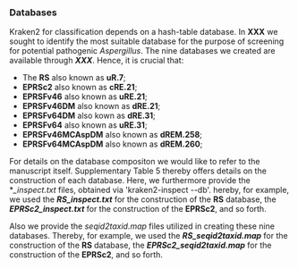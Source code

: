### Databases 

Kraken2 for classification depends on a hash-table database. In **XXX** we sought to identify the most suitable database for the purpose of screening for potential pathogenic *Aspergillus*. The nine databases we created are available through ***XXX***. Hence, it is crucial that:
- The **RS** also known as **uR.7**; 
- **EPRSc2** also known as **cRE.21**; 
- **EPRSFv46** also known as **uRE.21**; 
- **EPRSFv46DM** also known as **dRE.21**; 
- **EPRSFv64DM** also kown as **dRE.31**; 
- **EPRSFv64** also known as **uRE.31**; 
- **EPRSFv46MCAspDM** also known as **dREM.258**; 
- **EPRSFv64MCAspDM** also known as **dREM.260**; 

For details on the database compositon we would like to refer to the manuscript itself. Supplementary Table 5 thereby offers details on the construction of each database. Here, we furthermore provide the **_inspect.txt* files, obtained via 'kraken2-inspect --db'. hereby, for example, we used the ***RS_inspect.txt*** for the construction of the **RS** database, the ***EPRSc2_inspect.txt*** for the construction of the **EPRSc2**, and so forth. 

Also we provide the *seqid2taxid.map* files utilized in creating these nine databases. Thereby, for example, we used the ***RS_seqid2taxid.map*** for the construction of the **RS** database, the ***EPRSc2_seqid2taxid.map*** for the construction of the **EPRSc2**, and so forth. 
